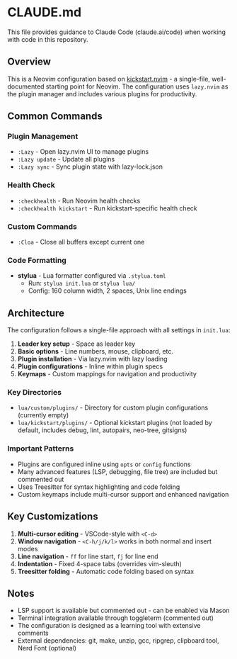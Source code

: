 # CLAUDE.md

This file provides guidance to Claude Code (claude.ai/code) when working with code in this repository.

## Overview

This is a Neovim configuration based on [kickstart.nvim](https://github.com/nvim-lua/kickstart.nvim) - a single-file, well-documented starting point for Neovim. The configuration uses `lazy.nvim` as the plugin manager and includes various plugins for productivity.

## Common Commands

### Plugin Management
- `:Lazy` - Open lazy.nvim UI to manage plugins
- `:Lazy update` - Update all plugins
- `:Lazy sync` - Sync plugin state with lazy-lock.json

### Health Check
- `:checkhealth` - Run Neovim health checks
- `:checkhealth kickstart` - Run kickstart-specific health check

### Custom Commands
- `:Cloa` - Close all buffers except current one

### Code Formatting
- **stylua** - Lua formatter configured via `.stylua.toml`
  - Run: `stylua init.lua` or `stylua lua/`
  - Config: 160 column width, 2 spaces, Unix line endings

## Architecture

The configuration follows a single-file approach with all settings in `init.lua`:

1. **Leader key setup** - Space as leader key
2. **Basic options** - Line numbers, mouse, clipboard, etc.
3. **Plugin installation** - Via lazy.nvim with lazy loading
4. **Plugin configurations** - Inline within plugin specs
5. **Keymaps** - Custom mappings for navigation and productivity

### Key Directories
- `lua/custom/plugins/` - Directory for custom plugin configurations (currently empty)
- `lua/kickstart/plugins/` - Optional kickstart plugins (not loaded by default, includes debug, lint, autopairs, neo-tree, gitsigns)

### Important Patterns
- Plugins are configured inline using `opts` or `config` functions
- Many advanced features (LSP, debugging, file tree) are included but commented out
- Uses Treesitter for syntax highlighting and code folding
- Custom keymaps include multi-cursor support and enhanced navigation

## Key Customizations

1. **Multi-cursor editing** - VSCode-style with `<C-d>`
2. **Window navigation** - `<C-h/j/k/l>` works in both normal and insert modes
3. **Line navigation** - `ff` for line start, `fj` for line end
4. **Indentation** - Fixed 4-space tabs (overrides vim-sleuth)
5. **Treesitter folding** - Automatic code folding based on syntax

## Notes

- LSP support is available but commented out - can be enabled via Mason
- Terminal integration available through toggleterm (commented out)
- The configuration is designed as a learning tool with extensive comments
- External dependencies: git, make, unzip, gcc, ripgrep, clipboard tool, Nerd Font (optional)